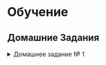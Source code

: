 # Обучение
## Домашние Задания
<details>
<summary>Домашнее задание № 1</summary>
1. [Проектирование БД](https://github.com/drliho86/otus_db/blob/main/%D0%94%D0%97/homework1.md)
1. [Компоненты современной СУБД](https://github.com/drliho86/otus_db/blob/main/%D0%94%D0%97/homework2.md)
</details>
